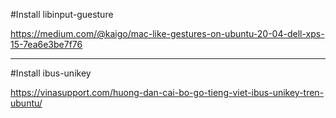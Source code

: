 #Install libinput-guesture

https://medium.com/@kaigo/mac-like-gestures-on-ubuntu-20-04-dell-xps-15-7ea6e3be7f76

-------------------------------------------

#Install ibus-unikey

https://vinasupport.com/huong-dan-cai-bo-go-tieng-viet-ibus-unikey-tren-ubuntu/
